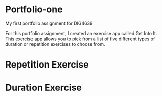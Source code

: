 # Portfolio-one
My first portfolio assignment for DIG4639

For this portfolio assignment, I created an exercise app called Get Into It. This exercise app allows you to pick from a list of five different types of duration or repetition exercises to choose from. 

# Repetition Exercise

# Duration Exercise


